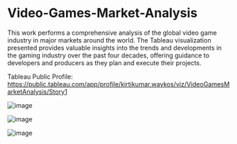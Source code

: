 # Video-Games-Market-Analysis
This work performs a comprehensive analysis of the global video game industry in major markets around the world. The Tableau visualization presented provides valuable insights into the trends and developments in the gaming industry over the past four decades, offering guidance to developers and producers as they plan and execute their projects.

Tableau Public Profile:
https://public.tableau.com/app/profile/kirtikumar.waykos/viz/VideoGamesMarketAnalysis/Story1



![image](https://user-images.githubusercontent.com/68120874/216740952-f5f501db-1357-462c-83bf-cc7f1deabf87.png)


![image](https://user-images.githubusercontent.com/68120874/216740975-b2c3fe76-aa20-417b-a3f0-632edb70aa57.png)


![image](https://user-images.githubusercontent.com/68120874/216740980-3b8bfe9f-2fd2-461c-b660-eaa4f2419d81.png)

